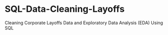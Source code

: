 # SQL-Data-Cleaning-Layoffs
Cleaning Corporate Layoffs Data and Exploratory Data Analysis (EDA) Using SQL
